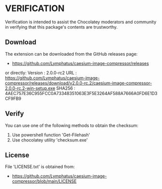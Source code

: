 # VERIFICATION
Verification is intended to assist the Chocolatey moderators and community in verifying that this package's contents are trustworthy.

## Download
The extension can be downloaded from the GitHub releases page:
- https://github.com/Lymphatus/caesium-image-compressor/releases

or directly:
Version : 2.0.0-rc2
URL     : https://github.com/Lymphatus/caesium-image-compressor/releases/download/v2.0.0-rc.2/caesium-image-compressor-2.0.0-rc.2-win-setup.exe
SHA256  : 4AEC757E36C955FCC0A73348351063E3F5E3264AF588A7666A0FD6E1D3CF9FB9

## Verify
You can use one of the following methods to obtain the checksum:
1. Use powershell function 'Get-Filehash'
2. Use chocolatey utility 'checksum.exe'


## License
File 'LICENSE.txt' is obtained from:
- https://github.com/Lymphatus/caesium-image-compressor/blob/main/LICENSE
